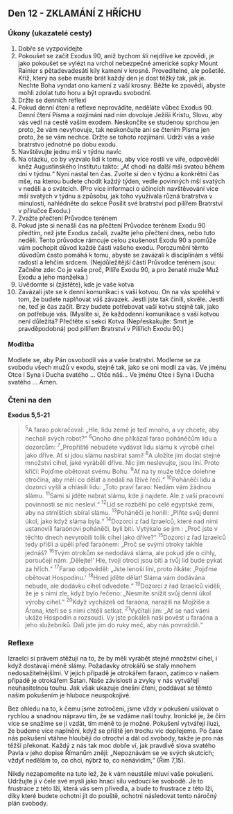 ## Den 12 - ZKLAMÁNÍ Z HŘÍCHU

### Úkony (ukazatelé cesty)

1. Dobře se vyzpovídejte
1. Pokoušet se začít Exodus 90, aniž bychom šli nejdříve ke zpovědi, je jako pokoušet se vylézt na vrchol nebezpečné americké sopky Mount Rainier s pětadevadesáti kily kamení v krosně. Proveditelné, ale pošetilé. Kříž, který na sebe musíte brát každý den je dost těžký tak, jak je. Nechte Boha vyndat ono kamení z vaší krosny. Běžte ke zpovědi, abyste mohli zdolat tuto horu a být opravdu svobodní.
1. Držte se denních reflexí
1. Pokud denní čtení a reflexe neprovádíte, neděláte vůbec Exodus 90. Denní čtení Písma a rozjímání nad ním dovoluje Ježíši Kristu, Slovu, aby vás vedl na cestě vaším exodem. Neskončíte se studenou sprchou jen proto, že vám nevyhovuje, tak neskončujte ani se čtením Písma jen proto, že se vám nechce. Držte se tohoto rozjímání. Udrží vás a vaše bratrstvo jednotné po dobu exodu.
1. Navštěvujte jednu mši v týdnu navíc
1. Na otázku, co by vyzvalo lidi k tomu, aby více rostli ve víře, odpověděl kněz Augustinského Institutu takto: „Ať chodí na další mši svatou během dní v týdnu.“ Nyní nastal ten čas. Zvolte si den v týdnu a konkrétní čas mše, na kterou budete chodit každý týden, vedle povinných mší svatých v neděli a o svátcích. (Pro více informací o účincích navštěvování více mší svatých v týdnu a způsobu, jak toho využívala různá bratrstva v minulosti, nahlédněte do sekce Posílit své bratrství pod pilířem Bratrství v příručce Exodu.)
1. Zvažte přečtení Průvodce terénem
1. Pokud jste si nenašli čas na přečtení Průvodce terénem Exodu 90 předtím, než jste Exodus začali, zvažte jeho přečtení dnes, nebo tuto neděli. Tento průvodce rámcuje celou zkušenost Exodu 90 a pomůže vám pochopit důvod každé části vašeho exodu. Porozumění těmto důvodům často pomáhá k tomu, abyste se zavázali k disciplínám s větší radostí a lehčím srdcem. (Nejdůležitější části Průvodce terénem jsou: Začněte zde: Co je vaše proč, Pilíře Exodu 90, a pro ženaté muže Muž Exodu a jeho manželka.)
1. Uvědomte si (zjistěte), kde je vaše kotva
1. Zavázali jste se k denní komunikaci s vaší kotvou. On na vás spoléhá v tom, že budete naplňovat váš závazek. Jestli jste tak činili, skvěle. Jestli ne, teď je čas začít. Brzy budete potřebovat vaši kotvu stejně tak, jako on potřebuje vás. (Myslíte si, že každodenní komunikace s vaší kotvou není důležitá? Přečtěte si sekci Kotva (Nepřeskakujte: Smrt je pravděpodobná) pod pilířem Bratrství v Pilířích Exodu 90.)

#### Modlitba

Modlete se, aby Pán osvobodil vás a vaše bratrství.
Modleme se za svobodu všech mužů v exodu, stejně tak, jako se oni modlí za vás.
Ve jménu Otce i Syna i Ducha svatého … Otče náš… Ve jménu Otce i Syna i Ducha svatého … Amen.

### Čtení na den

**Exodus 5,5-21**

> <sup>5</sup>A farao pokračoval: „Hle, lidu země je teď mnoho, a vy chcete, aby nechali svých robot?“
> <sup>6</sup>Onoho dne přikázal farao poháněčům lidu a dozorcům:
> <sup>7</sup>„Propříště nebudete vydávat lidu slámu k výrobě cihel jako dříve. Ať si jdou slámu nasbírat sami!
> <sup>8</sup>A uložíte jim dodat stejné množství cihel, jaké vyráběli dříve. Nic jim neslevujte, jsou líní. Proto křičí: Pojďme obětovat svému Bohu.
> <sup>9</sup>Ať na ty muže těžce dolehne otročina, aby měli co dělat a nedali na lživé řeči.“
> <sup>10</sup>Poháněči lidu a dozorci vyšli a ohlásili lidu: „Toto praví farao: Nedám vám žádnou slámu.
> <sup>11</sup>Sami si jděte nabrat slámu, kde ji najdete. Ale z vaší pracovní povinnosti se nic nesleví.“
> <sup>12</sup>Lid se rozběhl po celé egyptské zemi, aby na strništích sbíral slámu.
> <sup>13</sup>Poháněči je honili: „Plňte svůj denní úkol, jako když sláma byla.“
> <sup>14</sup>Dozorci z řad Izraelců, které nad nimi ustanovili faraónovi poháněči, byli biti. Vytýkalo se jim : „Proč jste v těchto dnech nevyrobili tolik cihel jako dříve?“
> <sup>15</sup>Dozorci z řad Izraelců tedy přišli a úpěli před faraónem: „Proč se svými otroky takhle jednáš?
> <sup>16</sup>Tvým otrokům se nedodává sláma, ale pokud jde o cihly, poroučejí nám: ‚Dělejte!‘ Hle, tvoji otroci jsou biti a tvůj lid bude pykat za hřích.“
> <sup>17</sup>Farao odpověděl: „Jste lenoši líní, proto říkáte: ‚Pojďme obětovat Hospodinu.‘
> <sup>18</sup>Hned jděte dělat! Sláma vám dodávána nebude, ale dodávku cihel odvedete.“
> <sup>19</sup>Dozorci z řad Izraelců viděli, že je s nimi zle, když bylo řečeno: „Nesmíte snížit svůj denní úkol výroby cihel.“
> <sup>20</sup>Když vycházeli od faraóna, narazili na Mojžíše a Árona, kteří se s nimi chtěli setkat.
> <sup>21</sup>Vyčítali jim: „Ať se nad vámi ukáže Hospodin a rozsoudí. Vy jste pokáleli naši pověst u faraóna a jeho služebníků. Dali jste jim do ruky meč, aby nás povraždili.“

### Reflexe

Izraelci si právem stěžují na to, že by měli vyrábět stejné množství cihel, i když dostávají méně slámy. Požadavky
otrokářů se staly mnohem nedosažitelnějšími. V jejich případě je otrokářem faraon, zatímco v našem případě je
otrokářem Satan. Naše závislosti a zvyky v nás vytvářejí neuhasitelnou touhu. Jak však ukazuje dnešní čtení,
poddávat se těmto našim pokušením je hluboce neuspokojivé.

Bez ohledu na to, k čemu jsme zotročeni, jsme vždy v pokušení usilovat o rychlou a snadnou nápravu tím, že se
vzdáme naší touhy. Ironické je, že čím více se snažíme se jí vzdát, tím méně to je možné. Pokušení vytvářejí iluzi,
že budeme více naplněni, když se příště jen trochu víc dopřejeme. Po čase nás pokušení vtáhne hlouběji do otroctví
a dál od svobody, takže je pro nás těžší překonat. Každý z nás tak moc dobře ví, jak pravdivě slova svatého Pavla v
jeho dopise Římanům znějí: „Nepoznávám se ve svých skutcích; vždyť nedělám to, co chci, nýbrž to, co
nenávidím,“ (Řím 7,15).

Nikdy nezapomeňte na tuto lež, že k vám neustále mluví vaše pokušení. Udržujte ji v čele své mysli jako hnací sílu
vedoucí ke svobodě. Je to frustrace z této lži, která vás sem přivedla, a bude to frustrace z této lži, díky které budete
ochotni jít do pouště, ochotni následovat tento náročný plán svobody.
